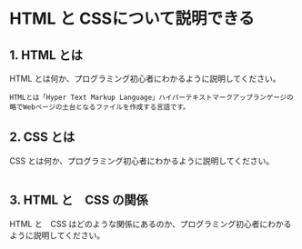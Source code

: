 # HTML と CSSについて説明できる

## 1. HTML とは

HTML とは何か、プログラミング初心者にわかるように説明してください。
```
HTMLとは「Hyper Text Markup Language」ハイパーテキストマークアップランゲージの略でWebページの土台となるファイルを作成する言語です。
```

## 2. CSS とは

CSS とは何か、プログラミング初心者にわかるように説明してください。
```

```
## 3. HTML と　CSS の関係

HTML と　CSS はどのような関係にあるのか、プログラミング初心者にわかるように説明してください。
```
```
